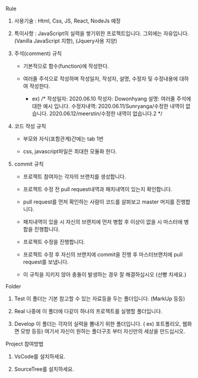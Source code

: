 Rule
1. 사용기술 : Html, Css, JS, React, NodeJs 예정

2. 특이사항 : JavaScript의 실력을 쌓기위한 프로젝트입니다. 그외에는 자유입니다.
            (Vanilla JavaScript 지향), (Jquery사용 지양)

3. 주석(comment) 규칙
    - 기본적으로 함수(function)에 작성한다.

    - 여러줄 주석으로 작성하며 작성일자, 작성자, 설명, 수정자 및 수정내용에 대하여 작성한다.
        - ex) /*
                작성일자: 2020.06.10
                작성자: Dowonhyang
                설명: 여러줄 주석에 대한 예시 입니다.
                수정자내역:
                    2020.06.11/Sunryanga/수정한 내역이 없습니다.
                    2020.06.12/meerstin/수정한 내역이 없습니다.2
              */            

4. 코드 작성 규칙
    - 부모와 자식(포함관계)간에는 tab 1번

    - css, javascript파일은 최대한 모듈화 한다.


5. commit 규칙
    - 프로젝트 참여자는 각자의 브랜치를 생성합니다.

    - 프로젝트 수정 전 pull request내역과 패치내역이 있는지 확인합니다.

    - pull request를 먼저 확인하는 사람이 코드를 살펴보고 master 머지를 진행합니다.

    - 패치내역이 있을 시 자신의 브랜치에 먼저 병합 후 이상이 없을 시 마스터에 병합을 진행합니다.

    - 프로젝트 수정을 진행합니다.

    - 프로젝트 수정 후 자신의 브랜치에 commit을 진행 후 마스터브랜치에 pull request를 보냅니다.

    - 이 규칙을 지키지 않아 충돌이 발생하는 경우 잘 해결하십시오 (선빵 치세요.)

Folder
1. Test
    이 폴더는 기본 참고할 수 있는 자료등을 두는 폴더입니다. (MarkUp 등등)

2. Real
    나중에 이 폴더에 다같이 하나의 프로젝트를 실행할 폴더입니다.

3. Develop
    이 폴더는 각자의 실력을 뽐내기 위한 폴더입니다. ( ex) 포트폴리오, 웹화면 모방 등등)
    여기서 자신이 원하는 폴더구조 부터 자신만의 세상을 만드십시오.

Project 참여방법
1. VsCode를 설치하세요.

2. SourceTree를 설치하세요.
        